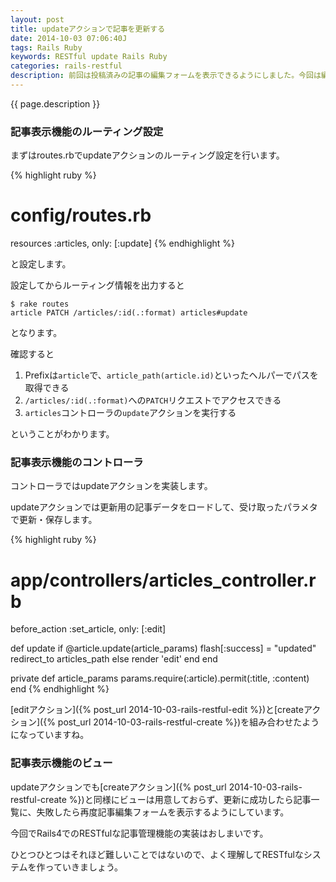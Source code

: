 ```yaml
---
layout: post
title: updateアクションで記事を更新する
date: 2014-10-03 07:06:40J
tags: Rails Ruby
keywords: RESTful update Rails Ruby
categories: rails-restful
description: 前回は投稿済みの記事の編集フォームを表示できるようにしました。今回は編集フォームからデータを受け取ってupdateアクションで記事データを更新します。
---
```


{{ page.description }}

### 記事表示機能のルーティング設定

まずはroutes.rbでupdateアクションのルーティング設定を行います。

{% highlight ruby %}
# config/routes.rb
resources :articles, only: [:update]
{% endhighlight %}

と設定します。

設定してからルーティング情報を出力すると

    $ rake routes
    article PATCH /articles/:id(.:format) articles#update

となります。

確認すると

1. Prefixは`article`で、`article_path(article.id)`といったヘルパーでパスを取得できる
2. `/articles/:id(.:format)`への`PATCH`リクエストでアクセスできる
3. `articles`コントローラの`update`アクションを実行する

ということがわかります。

### 記事表示機能のコントローラ

コントローラではupdateアクションを実装します。

updateアクションでは更新用の記事データをロードして、受け取ったパラメタで更新・保存します。

{% highlight ruby %}
# app/controllers/articles_controller.rb
before_action :set_article, only: [:edit]

def update
  if @article.update(article_params)
    flash[:success] = "updated"
    redirect_to articles_path
  else
    render 'edit'
  end
end

private
  def article_params
    params.require(:article).permit(:title, :content)
  end
{% endhighlight %}

[editアクション]({% post_url 2014-10-03-rails-restful-edit %})と[createアクション]({% post_url 2014-10-03-rails-restful-create %})を組み合わせたようになっていますね。

### 記事表示機能のビュー

updateアクションでも[createアクション]({% post_url 2014-10-03-rails-restful-create %})と同様にビューは用意しておらず、更新に成功したら記事一覧に、失敗したら再度記事編集フォームを表示するようにしています。

今回でRails4でのRESTfulな記事管理機能の実装はおしまいです。

ひとつひとつはそれほど難しいことではないので、よく理解してRESTfulなシステムを作っていきましょう。
